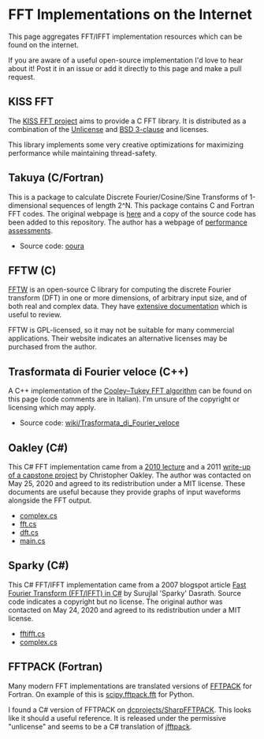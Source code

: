 # FFT Implementations on the Internet

This page aggregates FFT/IFFT implementation resources which can be found on the internet. 

If you are aware of a useful open-source implementation I'd love to hear about it! Post it in an issue or add it directly to this page and make a pull request.

## KISS FFT

The [KISS FFT project](https://github.com/mborgerding/kissfft) aims to provide a C FFT library. It is distributed as a combination of the [Unlicense](https://spdx.org/licenses/Unlicense.html) and [BSD 3-clause](https://spdx.org/licenses/BSD-3-Clause.html) and licenses.

This library implements some very creative optimizations for maximizing performance while maintaining thread-safety.

## Takuya (C/Fortran)

This is a package to calculate Discrete Fourier/Cosine/Sine Transforms of 1-dimensional sequences of length 2^N. This package contains C and Fortran FFT codes. The original webpage is [here](http://www.kurims.kyoto-u.ac.jp/~ooura/fft.html) and a copy of the source code has been added to this repository. The author has a webpage of [performance assessments](http://www.kurims.kyoto-u.ac.jp/~ooura/fftbmk.html).

* Source code: [ooura](ooura)

## FFTW (C)

[FFTW](http://www.fftw.org/) is an open-source C library for computing the discrete Fourier transform (DFT) in one or more dimensions, of arbitrary input size, and of both real and complex data. They have [extensive documentation](http://www.fftw.org/fftw3.pdf) which is useful to review.

FFTW is GPL-licensed, so it may not be suitable for many commercial applications. Their website indicates an alternative licenses may be purchased from the author.

## Trasformata di Fourier veloce (C++)
A C++ implementation of the [Cooley–Tukey FFT algorithm](https://en.wikipedia.org/wiki/Cooley%E2%80%93Tukey_FFT_algorithm) can be found on this page (code comments are in Italian). I'm unsure of the copyright or licensing which may apply.

* Source code: [wiki/Trasformata_di_Fourier_veloce](https://it.wikipedia.org/wiki/Trasformata_di_Fourier_veloce)

## Oakley (C#)

This C# FFT implementation came from a [2010 lecture](http://csclab.murraystate.edu/~bob.pilgrim/565/lectures/lecture_08.pdf) and a 2011 [write-up of a capstone project](https://www.egr.msu.edu/classes/ece480/capstone/fall11/group06/style/Application_Note_ChrisOakley.pdf) by Christopher Oakley. The author was contacted on May 25, 2020 and agreed to its redistribution under a MIT license. These documents are useful because they provide graphs of input waveforms alongside the FFT output.

* [complex.cs](oakley/complex.cs)
* [fft.cs](oakley/fft.cs)
* [dft.cs](oakley/dft.cs)
* [main.cs](oakley/main.cs)

## Sparky (C#)

This C# FFT/IFFT implementation came from a 2007 blogspot article [Fast Fourier Transform (FFT/IFFT) in C#](http://sdasrath.blogspot.com/2007/11/20071101-fast-fourier-transform-fftifft.html) by Surujlal 'Sparky' Dasrath. Source code indicates a copyright but no license. The original author was contacted on May 24, 2020 and agreed to its redistribution under a MIT license.

* [fftifft.cs](sparky/fftifft.cs)
* [complex.cs](sparky/complex.cs)

## FFTPACK (Fortran)

Many modern FFT implementations are translated versions of [FFTPACK](https://www.netlib.org/fftpack/) for Fortran. On example of this is [scipy.fftpack.fft](https://docs.scipy.org/doc/scipy/reference/generated/scipy.fftpack.fft.html) for Python.

I found a C# version of FFTPACK on [dcprojects/SharpFFTPACK](https://github.com/dcprojects/SharpFFTPACK). This looks like it should a useful reference. It is released under the permissive "unlicense" and seems to be a C# translation of [jfftpack](https://github.com/fjfdeztoro/fftpack).